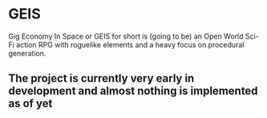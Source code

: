 # GEIS

Gig Economy In Space or GEIS for short is (going to be) an Open World Sci-Fi action RPG with roguelike elements and a heavy focus on procedural generation.

## The project is currently very early in development and almost nothing is implemented as of yet
